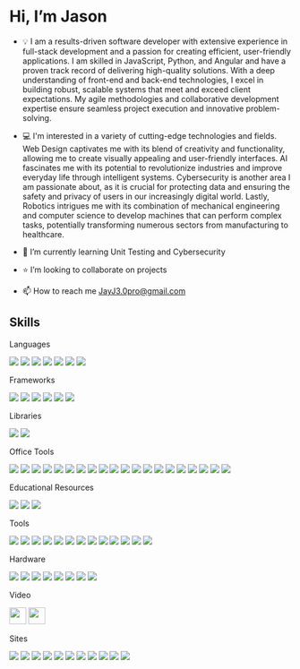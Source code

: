 <!-- Thanks for inspecting my code! Feel free to reach out and connect with me! -->

Hi, I’m Jason
=============

- :bulb: I am a results-driven software developer with extensive experience in full-stack development and a passion for creating efficient, user-friendly applications. I am skilled in JavaScript, Python, and Angular and have a proven track record of delivering high-quality solutions. With a deep understanding of front-end and back-end technologies, I excel in building robust, scalable systems that meet and exceed client expectations. My agile methodologies and collaborative development expertise ensure seamless project execution and innovative problem-solving.

- :computer: I'm interested in a variety of cutting-edge technologies and fields. Web Design captivates me with its blend of creativity and functionality, allowing me to create visually appealing and user-friendly interfaces. AI fascinates me with its potential to revolutionize industries and improve everyday life through intelligent systems. Cybersecurity is another area I am passionate about, as it is crucial for protecting data and ensuring the safety and privacy of users in our increasingly digital world. Lastly, Robotics intrigues me with its combination of mechanical engineering and computer science to develop machines that can perform complex tasks, potentially transforming numerous sectors from manufacturing to healthcare.


- :school: I’m currently learning Unit Testing and Cybersecurity
- :star: I’m looking to collaborate on projects
- 📫 How to reach me JayJ3.0pro@gmail.com



Skills
-------


<div>

  <p>Languages</p>
   <img src="https://img.shields.io/badge/html5-%23E34F26.svg?style=for-the-badge&logo=html5&logoColor=white"/>
  <img src="https://img.shields.io/badge/java-%23ED8B00.svg?style=for-the-badge&logo=openjdk&logoColor=white"/>
  <img src="https://img.shields.io/badge/javascript-%23323330.svg?style=for-the-badge&logo=javascript&logoColor=%23F7DF1E"/>
  <img src="https://img.shields.io/badge/markdown-%23000000.svg?style=for-the-badge&logo=markdown&logoColor=white"/>
  <img src="https://img.shields.io/badge/php-%23777BB4.svg?style=for-the-badge&logo=php&logoColor=white"/>
  <img src="https://img.shields.io/badge/python-3670A0?style=for-the-badge&logo=python&logoColor=ffdd54"/>
  <img src="https://img.shields.io/badge/typescript-%23007ACC.svg?style=for-the-badge&logo=typescript&logoColor=white"/>

  <p>Frameworks</p>
  <img src="https://img.shields.io/badge/angular-%23DD0031.svg?style=for-the-badge&logo=angular&logoColor=white"/>
  <img src="https://img.shields.io/badge/bootstrap-%238511FA.svg?style=for-the-badge&logo=bootstrap&logoColor=white"/>
  <img src="https://img.shields.io/badge/Ionic-%233880FF.svg?style=for-the-badge&logo=Ionic&logoColor=white"/>
  <img src="https://img.shields.io/badge/NPM-%23CB3837.svg?style=for-the-badge&logo=npm&logoColor=white"/>
  <img src="https://img.shields.io/badge/opencv-%23white.svg?style=for-the-badge&logo=opencv&logoColor=black"/>
  <img src="https://img.shields.io/badge/spring-%236DB33F.svg?style=for-the-badge&logo=spring&logoColor=white"/>

  <p>Libraries</p>
  <img src="https://img.shields.io/badge/numpy-%23013243.svg?style=for-the-badge&logo=numpy&logoColor=white"/>
  <img src="https://img.shields.io/badge/pandas-%23150458.svg?style=for-the-badge&logo=pandas&logoColor=white"/>

  <p>Office Tools</p>
  <img src="https://img.shields.io/badge/LibreOffice-%2318A303?style=for-the-badge&logo=LibreOffice&logoColor=white"/>
  <img src="https://img.shields.io/badge/Microsoft-0078D4?style=for-the-badge&logo=microsoft&logoColor=white"/>
  <img src="https://img.shields.io/badge/Microsoft_Excel-217346?style=for-the-badge&logo=microsoft-excel&logoColor=white"/>
  <img src="https://img.shields.io/badge/Microsoft_Office-D83B01?style=for-the-badge&logo=microsoft-office&logoColor=white"/>
  <img src="https://img.shields.io/badge/Microsoft_PowerPoint-B7472A?style=for-the-badge&logo=microsoft-powerpoint&logoColor=white"/>
  <img src="https://img.shields.io/badge/Microsoft_Visio-3955A3?style=for-the-badge&logo=microsoft-visio&logoColor=white"/>
  <img src="https://img.shields.io/badge/Microsoft_Word-2B579A?style=for-the-badge&logo=microsoft-word&logoColor=white"/>
  <img src="https://img.shields.io/badge/Android-3DDC84?style=for-the-badge&logo=android&logoColor=white"/>
  <img src="https://img.shields.io/badge/chrome%20os-3d89fc?style=for-the-badge&logo=google%20chrome&logoColor=white"/>
  <img src="https://img.shields.io/badge/Debian-D70A53?style=for-the-badge&logo=debian&logoColor=white"/>
  <img src="https://img.shields.io/badge/Kali-268BEE?style=for-the-badge&logo=kalilinux&logoColor=white"/>
  <img src="https://img.shields.io/badge/Linux%20Mint-87CF3E?style=for-the-badge&logo=Linux%20Mint&logoColor=white"/>
  <img src="https://img.shields.io/badge/Tails%20-56347C?&style=for-the-badge&logo=tails&logoColor=white"/>
  <img src="https://img.shields.io/badge/Ubuntu-E95420?style=for-the-badge&logo=ubuntu&logoColor=white"/>
  <img src="https://img.shields.io/badge/Windows-0078D6?style=for-the-badge&logo=windows&logoColor=white"/>
  <img src="https://img.shields.io/badge/Windows%2011-%230079d5.svg?style=for-the-badge&logo=Windows%2011&logoColor=white"/>
  <img src="https://img.shields.io/badge/Windows%2095-008484?style=for-the-badge&logo=windows95&logoColor=white"/>
  <img src="https://img.shields.io/badge/Windows%20xp-003399?style=for-the-badge&logo=windowsxp&logoColor=white"/>
  <img src="https://img.shields.io/badge/jira-%230A0FFF.svg?style=for-the-badge&logo=jira&logoColor=white"/>
  <img src="https://img.shields.io/badge/Microsoft_Outlook-0078D4?style=for-the-badge&logo=microsoft-outlook&logoColor=white"/>

  <p>Educational Resources</p>
    <img src="https://img.shields.io/badge/LeetCode-000000?style=for-the-badge&logo=LeetCode&logoColor=%23d16c06"/>
  <img src="https://img.shields.io/badge/edX-%2302262B.svg?style=for-the-badge&logo=edX&logoColor=white"/>
  <img src="https://img.shields.io/badge/Freecodecamp-%23123.svg?&style=for-the-badge&logo=freecodecamp&logoColor=green"/>



  <p>Tools</p>
  <img src="https://img.shields.io/badge/IntelliJIDEA-000000.svg?style=for-the-badge&logo=intellij-idea&logoColor=white"/>
  <img src="https://img.shields.io/badge/android%20studio-346ac1?style=for-the-badge&logo=android%20studio&logoColor=white"/>
  <img src="https://img.shields.io/badge/pycharm-143?style=for-the-badge&logo=pycharm&logoColor=black&color=black&labelColor=green"/>
  <img src="https://img.shields.io/badge/VIM-%2311AB00.svg?style=for-the-badge&logo=vim&logoColor=white"/>
  <img src="https://img.shields.io/badge/Visual%20Studio%20Code-0078d7.svg?style=for-the-badge&logo=visual-studio-code&logoColor=white"/>
  <img src="https://img.shields.io/badge/Audacity-0000CC?style=for-the-badge&logo=audacity&logoColor=white"/>
  <img src="https://img.shields.io/badge/shazam-1476FE?style=for-the-badge&logo=shazam&logoColor=white"/>
  <img src="https://img.shields.io/badge/docker-%230db7ed.svg?style=for-the-badge&logo=docker&logoColor=white"/>
  <img src="https://img.shields.io/badge/splunk-%23000000.svg?style=for-the-badge&logo=splunk&logoColor=white"/>
  <img src="https://img.shields.io/badge/apache-%23D42029.svg?style=for-the-badge&logo=apache&logoColor=white"/>
  <img src="https://img.shields.io/badge/Google_Play-414141?style=for-the-badge&logo=google-play&logoColor=white"/>
  <img src="https://img.shields.io/badge/git-%23F05033.svg?style=for-the-badge&logo=git&logoColor=white"/>
  <img src="https://img.shields.io/badge/github-%23121011.svg?style=for-the-badge&logo=github&logoColor=white"/>

  <p>Hardware</p>
  <img src="https://img.shields.io/badge/-Arduino-00979D?style=for-the-badge&logo=Arduino&logoColor=white"/>
  <img src="https://img.shields.io/badge/cisco-%23049fd9.svg?style=for-the-badge&logo=cisco&logoColor=black"/>
  <img src="https://img.shields.io/badge/-RaspberryPi-C51A4A?style=for-the-badge&logo=Raspberry-Pi"/>
  <img src="https://img.shields.io/badge/asus-000080.svg?style=for-the-badge&logo=asus&logoColor=white"/>
  <img src="https://img.shields.io/badge/lg-a50034.svg?style=for-the-badge&logo=lg&logoColor=white"/>
  <img src="https://img.shields.io/badge/Motorola-%23E1140A.svg?style=for-the-badge&logo=motorola&logoColor=white"/>
  <img src="https://img.shields.io/badge/Nokia-%23124191.svg?style=for-the-badge&logo=nokia&logoColor=white"/>
  <img src="https://img.shields.io/badge/Samsung-%231428A0.svg?style=for-the-badge&logo=samsung&logoColor=white"/>

  <p>Video </p>
  <img src="https://img.shields.io/badge/blender-%23F5792A.svg?style=for-the-badge&logo=blender&logoColor=white" height="30"/>
  <img src="https://img.shields.io/badge/Gimp-657D8B?style=for-the-badge&logo=gimp&logoColor=FFFFFF" height="30"/>
  
  <p>Sites</p>
  <img src="https://img.shields.io/badge/Discord-%235865F2.svg?style=for-the-badge&logo=discord&logoColor=white"/>
  <img src="https://img.shields.io/badge/linkedin-%230077B5.svg?style=for-the-badge&logo=linkedin&logoColor=white"/>
  <img src="https://img.shields.io/badge/Meetup-f64363?style=for-the-badge&logo=meetup&logoColor=white"/>
  <img src="https://img.shields.io/badge/Microsoft_Outlook-0078D4?style=for-the-badge&logo=microsoft-outlook&logoColor=white"/>
  <img src="https://img.shields.io/badge/Slack-4A154B?style=for-the-badge&logo=slack&logoColor=white"/>
  <img src="https://img.shields.io/badge/X-%23000000.svg?style=for-the-badge&logo=X&logoColor=white"/>
  <img src="https://img.shields.io/badge/YouTube-%23FF0000.svg?style=for-the-badge&logo=YouTube&logoColor=white"/>
  <img src="https://img.shields.io/badge/Zoom-2D8CFF?style=for-the-badge&logo=zoom&logoColor=white"/>
  <img src="https://img.shields.io/badge/Freelancer-29B2FE?style=for-the-badge&logo=Freelancer&logoColor=white"/>
  <img src="https://img.shields.io/badge/indeed-003A9B?style=for-the-badge&logo=indeed&logoColor=white"/>
  <img src="https://img.shields.io/badge/UpWork-6FDA44?style=for-the-badge&logo=Upwork&logoColor=white"/>

</div>


<!---
Jayj30pro/Jayj30pro is a ✨ special ✨ repository because its `README.md` (this file) appears on your GitHub profile.
You can click the Preview link to take a look at your changes.
--->
